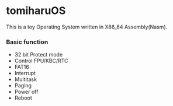 # tomiharuOS

This is a toy Operating System written in X86_64 Assembly(Nasm).

### Basic function
- 32 bit Protect mode
- Control FPU/KBC/RTC
- FAT16
- Interrupt
- Multitask
- Paging
- Power off
- Reboot
